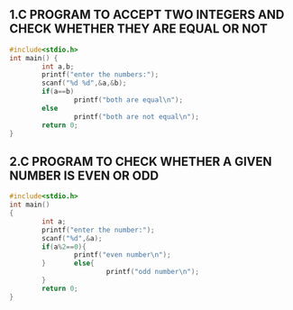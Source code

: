 ## 1.C PROGRAM TO ACCEPT TWO INTEGERS AND CHECK WHETHER THEY ARE EQUAL OR NOT
```c
#include<stdio.h>
int main() {
        int a,b;
        printf("enter the numbers:");
        scanf("%d %d",&a,&b);
        if(a==b)
                printf("both are equal\n");
        else
                printf("both are not equal\n");
        return 0;
}
```
## 2.C PROGRAM TO CHECK WHETHER A GIVEN NUMBER IS EVEN OR ODD
```c
#include<stdio.h>
int main()
{
        int a;
        printf("enter the number:");
        scanf("%d",&a);
        if(a%2==0){
                printf("even number\n");
        }       else{
                        printf("odd number\n");
        }
        return 0;
}
```
